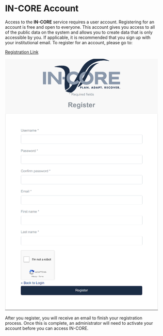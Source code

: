 # IN-CORE Account

Access to the **IN-CORE** service requires a user account. Registering for an account is free and open to everyone.
This account gives you access to all of the public data on the system and allows you to create data that is only
accessible by you. If applicable, it is recommended that you sign up with your institutional email.
To register for an account, please go to:

[Registration Link](https://incore.ncsa.illinois.edu/auth/realms/In-core/protocol/openid-connect/registrations?client_id=react-auth&response_type=code&scope=openid&redirect_uri=https://incore.ncsa.illinois.edu/)

![IN-CORE login window](images/register.png)

After you register, you will receive an email to finish your registration process. Once this is complete, an
administrator will need to activate your account before you can access IN-CORE.

